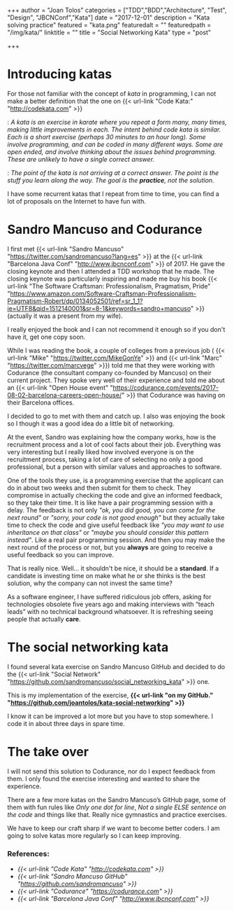 +++
author = "Joan Tolos"
categories = ["TDD","BDD","Architecture", "Test", "Design", "JBCNConf","Kata"]
date = "2017-12-01"
description = "Kata solving practice"
featured = "kata.png"
featuredalt = ""
featuredpath = "/img/kata/"
linktitle = ""
title = "Social Networking Kata"
type = "post"

+++

# Introducing katas

For those not familiar with the concept of _kata_ in programming, I can not make a better definition that the one on {{< url-link "Code Kata:" "http://codekata.com" >}}



: _A kata is an exercise in karate where you repeat a form many, many times, making little improvements in each. The intent behind code kata is similar. Each is a short exercise (perhaps 30 minutes to an hour long). Some involve programming, and can be coded in many different ways. Some are open ended, and involve thinking about the issues behind programming. These are unlikely to have a single correct answer._

: _The point of the kata is not arriving at a correct answer. The point is the stuff you learn along the way. The goal is the **practice**, not the solution._

I have some recurrent katas that I repeat from time to time, you can find a lot of proposals on the Internet to have fun with.

# Sandro Mancuso and Codurance

I first met {{< url-link "Sandro Mancuso" "https://twitter.com/sandromancuso?lang=es" >}} at the {{< url-link "Barcelona Java Conf" "http://www.jbcnconf.com" >}} of 2017. He gave the closing keynote and then I attended a TDD workshop that he made. The closing keynote was particularly inspiring and made me buy his book {{< url-link "The Software Craftsman: Professionalism, Pragmatism, Pride" "https://www.amazon.com/Software-Craftsman-Professionalism-Pragmatism-Robert/dp/0134052501/ref=sr_1_1?ie=UTF8&qid=1512140001&sr=8-1&keywords=sandro+mancuso" >}} (actually it was a present from my wife).

I really enjoyed the book and I can not recommend it enough so if you don't have it, get one copy soon.

While I was reading the book, a couple of colleges from a previous job ( {{< url-link "Mike" "https://twitter.com/MikeGonYe" >}} and {{< url-link "Marc" "https://twitter.com/marcvege" >}}) told me that they were working with Codurance (the consultant company co-founded by Mancuso) on their current project. They spoke very well of their experience and told me about an {{< url-link "Open House event" "https://codurance.com/events/2017-08-02-barcelona-careers-open-house/" >}} that Codurance was having on their Barcelona offices.

I decided to go to met with them and catch up. I also was enjoying the book so I though it was a good idea do a little bit of networking.

At the event, Sandro was explaining how the company works, how is the recruitment process and a lot of cool facts about their job. Everything was very interesting but I really liked how involved everyone is on the recruitment process, taking a lot of care of selecting no only a good professional, but a person with similar values and approaches to software.

One of the tools they use, is a programming exercise that the applicant can do in about two weeks and then submit for them to check. They compromise in actually checking the code and give an informed feedback, so they take their time. It is like have a pair programming session with a delay. The feedback is not only _"ok, you did good, you can come for the next round"_ or _"sorry, your code is not good enough"_ but they actually take time to check the code and give useful feedback like _"you may want to use inheritance on that class"_ or _"maybe you should consider this pattern instead"_. Like a real pair programming session. And then you may make the next round of the process or not, but you **always** are going to receive a useful feedback so you can improve.

That is really nice. Well... it shouldn't be nice, it should be a **standard**. If a candidate is investing time on make what he or she thinks is the best solution, why the company can not invest the same time?

As a software engineer, I have suffered ridiculous job offers, asking for technologies obsolete five years ago and making interviews with “teach leads” with no technical background whatsoever. It is refreshing seeing people that actually **care**.

# The social networking kata

I found several kata exercise on Sandro Mancuso GitHub and decided to do the {{< url-link "Social Network" "https://github.com/sandromancuso/social_networking_kata" >}} one.

This is my implementation of the exercise, **{{< url-link "on my GitHub." "https://github.com/joantolos/kata-social-networking" >}}**

I know it can be improved a lot more but you have to stop somewhere. I code it in about three days in spare time.

# The take over

I will not send this solution to Codurance, nor do I expect feedback from them. I only found the exercise interesting and wanted to share the experience.

There are a few more katas on the Sandro Mancuso’s GitHub page, some of them with fun rules like _Only one dot for line_, _Not a single ELSE sentence on the code_ and things like that. Really nice gymnastics and practice exercises.

We have to keep our craft sharp if we want to become better coders. I am going to solve katas more regularly so I can keep improving.

### References:

* _{{< url-link "Code Kata" "http://codekata.com" >}}_
* _{{< url-link "Sandro Mancuso GitHub" "https://github.com/sandromancuso" >}}_
* _{{< url-link "Codurance" "https://codurance.com" >}}_
* _{{< url-link "Barcelona Java Conf" "http://www.jbcnconf.com" >}}_
